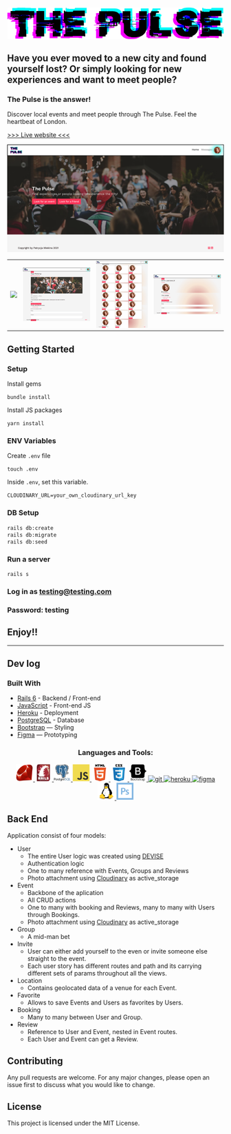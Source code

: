 ![The Pulse Logo](app/assets/images/logo_1.png)

## Have you ever moved to a new city and found yourself lost? Or simply looking for new experiences and want to meet people?

### The Pulse is the answer!

Discover local events and meet people through The Pulse. Feel the heartbeat of London.

[>>> Live website <<<](https://the-pulse.herokuapp.com/)

![Main Page](/app/assets/images/main-page.png "Main Page")
<table>
  <tr>
    <td><img src="app/assets/images/events-index.png" ></td>
    <td><img src="/app/assets/images/event-show.png" ></td>
    <td><img src="/app/assets/images/users-index.png" ></td>
    <td><img src="/app/assets/images/user-show.png" ></td>
  </tr>
</table>

## Getting Started
### Setup

Install gems
```
bundle install
```
Install JS packages
```
yarn install
```

### ENV Variables
Create `.env` file
```
touch .env
```
Inside `.env`, set this variable.
```
CLOUDINARY_URL=your_own_cloudinary_url_key
```

### DB Setup
```
rails db:create
rails db:migrate
rails db:seed
```

### Run a server
```
rails s
```

### Log in as testing@testing.com
### Password: testing

## Enjoy!!

---

## Dev log

### Built With
- [Rails 6](https://guides.rubyonrails.org/) - Backend / Front-end
- [JavaScript](https://www.javascript.com/) - Front-end JS
- [Heroku](https://heroku.com/) - Deployment
- [PostgreSQL](https://www.postgresql.org/) - Database
- [Bootstrap](https://getbootstrap.com/) — Styling
- [Figma](https://www.figma.com) — Prototyping


<h3 align="center">Languages and Tools:</h3>
<p align="center">
<a href="https://www.ruby-lang.org/en/" target="_blank" rel="noreferrer"> <img src="https://raw.githubusercontent.com/devicons/devicon/master/icons/ruby/ruby-original.svg" alt="ruby" width="40" height="40"/> </a>
<a href="https://rubyonrails.org" target="_blank" rel="noreferrer"> <img src="https://raw.githubusercontent.com/devicons/devicon/master/icons/rails/rails-original-wordmark.svg" alt="rails" width="40" height="40"/> </a>
<a href="https://www.postgresql.org" target="_blank" rel="noreferrer"> <img src="https://raw.githubusercontent.com/devicons/devicon/master/icons/postgresql/postgresql-original-wordmark.svg" alt="postgresql" width="40" height="40"/> </a>
<a href="https://developer.mozilla.org/en-US/docs/Web/JavaScript" target="_blank" rel="noreferrer"> <img src="https://raw.githubusercontent.com/devicons/devicon/master/icons/javascript/javascript-original.svg" alt="javascript" width="40" height="40"/> </a>
<a href="https://www.w3.org/html/" target="_blank" rel="noreferrer"> <img src="https://raw.githubusercontent.com/devicons/devicon/master/icons/html5/html5-original-wordmark.svg" alt="html5" width="40" height="40"/> </a>
<a href="https://www.w3schools.com/css/" target="_blank" rel="noreferrer"> <img src="https://raw.githubusercontent.com/devicons/devicon/master/icons/css3/css3-original-wordmark.svg" alt="css3" width="40" height="40"/> </a>
<a href="https://getbootstrap.com" target="_blank" rel="noreferrer"> <img src="https://raw.githubusercontent.com/devicons/devicon/master/icons/bootstrap/bootstrap-plain-wordmark.svg" alt="bootstrap" width="40" height="40"/> </a>
<a href="https://git-scm.com/" target="_blank" rel="noreferrer"> <img src="https://www.vectorlogo.zone/logos/git-scm/git-scm-icon.svg" alt="git" width="40" height="40"/> </a> <a href="https://heroku.com" target="_blank" rel="noreferrer"> <img src="https://www.vectorlogo.zone/logos/heroku/heroku-icon.svg" alt="heroku" width="40" height="40"/> </a>
<a href="https://www.figma.com/" target="_blank" rel="noreferrer"> <img src="https://www.vectorlogo.zone/logos/figma/figma-icon.svg" alt="figma" width="40" height="40"/> </a>
<a href="https://www.linux.org/" target="_blank" rel="noreferrer"> <img src="https://raw.githubusercontent.com/devicons/devicon/master/icons/linux/linux-original.svg" alt="linux" width="40" height="40"/> </a> <a href="https://www.photoshop.com/en" target="_blank" rel="noreferrer"> <img src="https://raw.githubusercontent.com/devicons/devicon/master/icons/photoshop/photoshop-line.svg" alt="photoshop" width="40" height="40"/> </a>
</p>


## Back End
Application consist of four models:
- User
  - The entire User logic was created using [DEVISE](https://github.com/heartcombo/devise)
  - Authentication logic
  - One to many reference with Events, Groups and Reviews
  - Photo attachment using [Cloudinary](https://cloudinary.com/) as active_storage
- Event
  - Backbone of the aplication
  - All CRUD actions
  - One to many with booking and Reviews, many to many with Users through Bookings.
  - Photo attachment using [Cloudinary](https://cloudinary.com/) as active_storage
- Group
  - A mid-man bet
- Invite
  - User can either add yourself to the even or invite someone else straight to the event.
  - Each user story has different routes and path and its carrying different sets of params throughout all the views.
- Location
  - Contains geolocated data of a venue for each Event.
- Favorite
  - Allows to save Events and Users as favorites by Users.
- Booking
  - Many to many between User and Group.
- Review
  - Reference to User and Event, nested in Event routes.
  - Each User and Event can get a Review.

## Contributing
Any pull requests are welcome. For any major changes, please open an issue first to discuss what you would like to change.

## License
This project is licensed under the MIT License.
